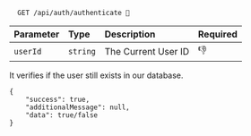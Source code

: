 ```http
  GET /api/auth/authenticate 🔐
```

| Parameter      | Type     | Description                         | Required |
|:---------------|:---------|:------------------------------------|:---------|
| `userId`       | `string` | The Current User ID                 | 👎       | 


It verifies if the user still exists in our database.

```
{
    "success": true,
    "additionalMessage": null,
    "data": true/false
}
```
